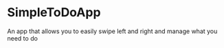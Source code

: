 # SimpleToDoApp
An app that allows you to easily swipe left and right and manage what you need to do
